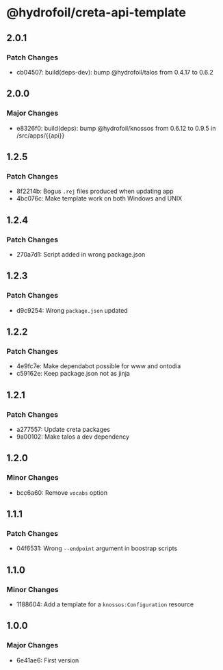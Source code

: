 # @hydrofoil/creta-api-template

## 2.0.1

### Patch Changes

- cb04507: build(deps-dev): bump @hydrofoil/talos from 0.4.17 to 0.6.2

## 2.0.0

### Major Changes

- e8326f0: build(deps): bump @hydrofoil/knossos from 0.6.12 to 0.9.5 in /src/apps/{{api}}

## 1.2.5

### Patch Changes

- 8f2214b: Bogus `.rej` files produced when updating app
- 4bc076c: Make template work on both Windows and UNIX

## 1.2.4

### Patch Changes

- 270a7d1: Script added in wrong package.json

## 1.2.3

### Patch Changes

- d9c9254: Wrong `package.json` updated

## 1.2.2

### Patch Changes

- 4e9fc7e: Make dependabot possible for www and ontodia
- c59162e: Keep package.json not as jinja

## 1.2.1

### Patch Changes

- a277557: Update creta packages
- 9a00102: Make talos a dev dependency

## 1.2.0

### Minor Changes

- bcc6a60: Remove `vocabs` option

## 1.1.1

### Patch Changes

- 04f6531: Wrong `--endpoint` argument in boostrap scripts

## 1.1.0

### Minor Changes

- 1188604: Add a template for a `knossos:Configuration` resource

## 1.0.0

### Major Changes

- 6e41ae6: First version
